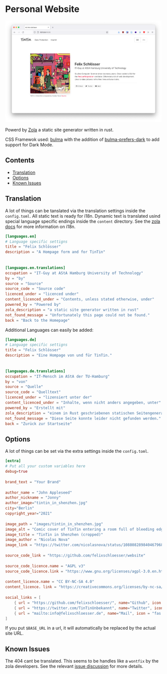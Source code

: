 # Personal Website

![alt text](screenshot.png "Screenshoot of the Website")

Powerd by [Zola](https://getzola.org/) a static site generator written in rust.

CSS Framewok used: [bulma](https://bulma.io/) with the addition of [bulma-prefers-dark](https://github.com/jloh/bulma-prefers-dark) to add support for Dark Mode.

## Contents

- [Translation](#translation)
- [Options](#options)
- [Known Issues](#known-issues)


## Translation

A lot of things can be tanslated via the translation settings inside the `config.toml`. All static text is ready for i18n. Dynamic text is translated usind special language specific endings inside the `content` directory. See the [zola docs](https://www.getzola.org/documentation/content/multilingual/) for more information on i18n.

```toml
[languages.en]
# Language specific settigns
title = "Felix Schlösser"
description = "A Hompage form and for TinTin"


[languages.en.translations]
occupation = "IT-Guy at AStA Hamburg University of Technology"
by = "by"
source = "Source"
source_code = "Source code"
licenced_under = "licenced under"
content_licenced_under = "Contents, unless stated otherwise, under"
powered_by = "Powered by"
zola_description = "a static site generator written in rust"
not_found_message = "Unfortunately this page could not be found."
back = "Back to the Homepage"
```

Additional Languages can easily be added:

```toml
[languages.de]
# Language specific settigns
title = "Felix Schlösser"
description = "Eine Hompage von und für TinTin."


[languages.de.translations]
occupation = "IT-Mensch im AStA der TU-Hamburg"
by = "von"
source = "Quelle"
source_code = "Quelltext"
licenced_under = "lizensiert unter der"
content_licenced_under = "Inhalte, wenn nicht anders angegeben, unter"
powered_by = "Erstellt mit"
zola_description = "einem in Rust geschriebenen statischen Seitengenerator"
not_found_message = "Diese Seite konnte leider nicht gefunden werden."
back = "Zurück zur Startseite"
```

## Options
A lot of things can be set via the extra settings inside the `config.toml`.

```toml
[extra]
# Put all your custom variables here
debug=true

brand_text = "Your Brand"

author_name = "John Appleseed"
author_nickname = "Jonny"
author_image="tintin_in_shenzhen.jpg"
city="Berlin"
copyright_year="2021"

image_path = "images/tintin_in_shenzhen.jpg"
image_alt = "Comic cover of TinTin entering a room full of bleeding edge technology with his friends."
image_title = "TinTin in Shenzhen (cropped)"
image_author = "Nicolas Nova"
image_link = "https://twitter.com/nicolasnova/status/1088082898404679680/photo/1"

source_code_link = "https://github.com/felixschloesser/website"

source_code_licence.name = "AGPL v3"
source_code_licence.link = "https://www.gnu.org/licenses/agpl-3.0.en.html"

content_licence.name = "CC BY-NC-SA 4.0"
content_licence. link = "https://creativecommons.org/licenses/by-nc-sa/4.0/"

social_links = [
    { url = "https://github.com/felixschloesser/", name="Github", icon = "fab fa-github"},
    { url = "https://twitter.com/TinTinUnbekannt", name="Twitter", icon = "fab fa-twitter"},
    { url = "mailto:info@felixschloesser.de", name="Mail", icon = "fas fa-envelope"}
]
```

If you put `$BASE_URL` in a url, it will automatically be replaced by the actual
site URL.


## Known Issues
The 404 cant be translated. This seems to be handles like a `wontfix` by the zola developers. See the relevant [issue discussion](https://github.com/getzola/zola/issues/821) for more details.
